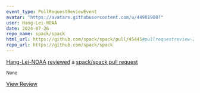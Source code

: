 ```yaml
---
event_type: PullRequestReviewEvent
avatar: "https://avatars.githubusercontent.com/u/44901908?"
user: Hang-Lei-NOAA
date: 2024-07-26
repo_name: spack/spack
html_url: https://github.com/spack/spack/pull/45445#pullrequestreview-2200795059
repo_url: https://github.com/spack/spack
---
```


<a href='https://github.com/Hang-Lei-NOAA' target='_blank'>Hang-Lei-NOAA</a> <a href='https://github.com/spack/spack/pull/45445#pullrequestreview-2200795059' target='_blank'>reviewed</a> a <a href='https://github.com/spack/spack/pull/45445' target='_blank'>spack/spack pull request</a>

<small>None</small>

<a href='https://github.com/spack/spack/pull/45445#pullrequestreview-2200795059' target='_blank'>View Review</a>